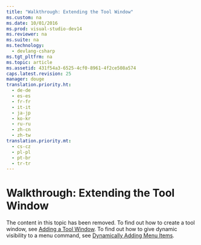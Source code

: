 ```yaml
---
title: "Walkthrough: Extending the Tool Window"
ms.custom: na
ms.date: 10/01/2016
ms.prod: visual-studio-dev14
ms.reviewer: na
ms.suite: na
ms.technology: 
  - devlang-csharp
ms.tgt_pltfrm: na
ms.topic: article
ms.assetid: 431f54a3-6525-4cf0-8961-4f2ce508a574
caps.latest.revision: 25
manager: douge
translation.priority.ht: 
  - de-de
  - es-es
  - fr-fr
  - it-it
  - ja-jp
  - ko-kr
  - ru-ru
  - zh-cn
  - zh-tw
translation.priority.mt: 
  - cs-cz
  - pl-pl
  - pt-br
  - tr-tr
---
```

# Walkthrough: Extending the Tool Window
The content in this topic has been removed. To find out how to create a tool window, see [Adding a Tool Window](../Topic/Adding%20a%20Tool%20Window.md). To find out how to give dynamic visibility to a menu command, see [Dynamically Adding Menu Items](../Topic/Dynamically%20Adding%20Menu%20Items.md).
